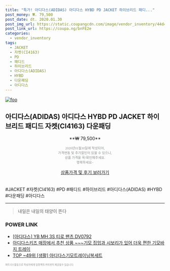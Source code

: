 ```yaml
--- 
title: "특가! 아디다스(ADIDAS) 아디다스 HYBD PD JACKET 하이브리드 패디..." 
post_money: ₩. 79,500 
post_date: dt. 2020.01.30 
post_img_url: https://static.coupangcdn.com/image/vendor_inventory/44d4/52ef6a3af6b91c67c2384750ce740ca1a6fc512e5ed2f446576992e29df5.jpg 
post_link_url: https://coupa.ng/bnFE2e 
categories: 
  - vendor_inventory 
tags: 
  - JACKET 
  - 자켓(CI4163) 
  - PD 
  - 패디드 
  - 하이브리드 
  - 아디다스(ADIDAS) 
  - HYBD 
  - 다운패딩 
  - 아디다스 
--- 
```

[![foo](https://static.coupangcdn.com/image/vendor_inventory/44d4/52ef6a3af6b91c67c2384750ce740ca1a6fc512e5ed2f446576992e29df5.jpg)](https://coupa.ng/bnFE2e) 

## 아디다스(ADIDAS) 아디다스 HYBD PD JACKET 하이브리드 패디드 자켓(CI4163) 다운패딩 
<p style="text-align: center;">**₩ 79,500**</p> 
<p style="text-align: center;"><span style="color: #898c8f; font-family: Georgia,Times,serif; font-size: 0.75em;">2020년01월30일에 작성되어, <br>가격변동 및 추가할인이 있을 수 있으니,<br> 상품 가격을 꼭!확인해주세요.<br>행복하세요~</span> 
</p>	 
<div markdown="0" style="text-align: center;"><a href="https://coupa.ng/bnFE2e" class="btn btn--success">상품가격 및 후기 보러가기</a></div> 
<br><br> 
  #JACKET #자켓(CI4163) #PD #패디드 #하이브리드 #아디다스(ADIDAS) #HYBD #다운패딩 #아디다스 
<hr> 

> 내일은 내일의 태양이 뜬다 


### POWER LINK

* <a href="https://blog.naver.com/fasyy4321/221784701209" target="_blank">[아디다스] YB MH 3S 티로 팬츠 DV0792</a>
* <a href="https://blog.naver.com/sakai111/221783956644" target="_blank">아디다스키즈 매장에서 추천 상품 ~~~기모 집업과 시보리가 있어 더욱 편한 기모바지 트레이</a>
* <a href="https://blog.naver.com/fasyy4321/221779791540" target="_blank"> TOP ~49위 [생활] 아디다스기모트레이닝복세트</a>

<span style="color: #898c8f; font-family: Georgia,Times,serif; font-size: 0.55em;">파트너스활동으로 작성자에게 일정액의 커미션이 제공될수 있습니다.</span> 
